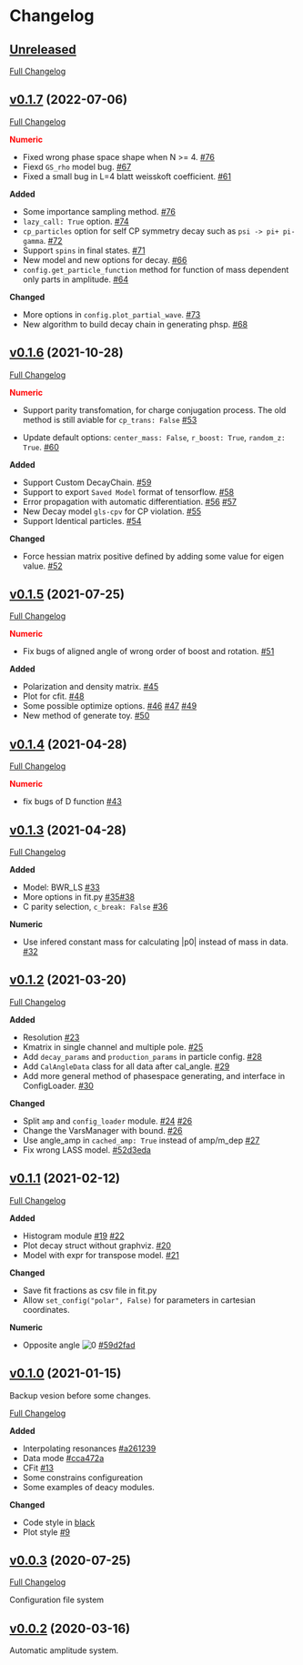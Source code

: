 # Changelog

## [Unreleased](https://github.com/jiangyi15/tf-pwa/tree/HEAD)

[Full Changelog](https://github.com/jiangyi15/tf-pwa/compare/v0.1.7...HEAD)

## [v0.1.7](https://github.com/jiangyi15/tf-pwa/tree/v0.1.7) (2022-07-06)

[Full Changelog](https://github.com/jiangyi15/tf-pwa/compare/v0.1.6...HEAD)

**<font color=red>Numeric</font>**

- Fixed wrong phase space shape when N >= 4.
  [#76](https://github.com/jiangyi15/tf-pwa/pull/76)
- Fiexd `GS_rho` model bug. [#67](https://github.com/jiangyi15/tf-pwa/pull/67)
- Fixed a small bug in L=4 blatt weisskoft coefficient.
  [#61](https://github.com/jiangyi15/tf-pwa/pull/61)

**Added**

- Some importance sampling method.
  [#76](https://github.com/jiangyi15/tf-pwa/pull/76)
- `lazy_call: True` option. [#74](https://github.com/jiangyi15/tf-pwa/pull/74)
- `cp_particles` option for self CP symmetry decay such as
  `psi -> pi+ pi- gamma`. [#72](https://github.com/jiangyi15/tf-pwa/pull/72)
- Support `spins` in final states.
  [#71](https://github.com/jiangyi15/tf-pwa/pull/71)
- New model and new options for decay.
  [#66](https://github.com/jiangyi15/tf-pwa/pull/66)
- `config.get_particle_function` method for function of mass dependent only
  parts in amplitude. [#64](https://github.com/jiangyi15/tf-pwa/pull/64)

**Changed**

- More options in `config.plot_partial_wave`.
  [#73](https://github.com/jiangyi15/tf-pwa/pull/73)
- New algorithm to build decay chain in generating phsp.
  [#68](https://github.com/jiangyi15/tf-pwa/pull/68)

## [v0.1.6](https://github.com/jiangyi15/tf-pwa/tree/v0.1.6) (2021-10-28)

[Full Changelog](https://github.com/jiangyi15/tf-pwa/compare/v0.1.5...v0.1.6)

**<font color=red>Numeric</font>**

- Support parity transfomation, for charge conjugation process. The old method
  is still aviable for `cp_trans: False`
  [#53](https://github.com/jiangyi15/tf-pwa/pull/53)

- Update default options: `center_mass: False`, `r_boost: True`,
  `random_z: True`. [#60](https://github.com/jiangyi15/tf-pwa/pull/60)

**Added**

- Support Custom DecayChain. [#59](https://github.com/jiangyi15/tf-pwa/pull/59)
- Support to export `Saved Model` format of tensorflow.
  [#58](https://github.com/jiangyi15/tf-pwa/pull/58)
- Error propagation with automatic differentiation.
  [#56](https://github.com/jiangyi15/tf-pwa/pull/56)
  [#57](https://github.com/jiangyi15/tf-pwa/pull/57)
- New Decay model `gls-cpv` for CP violation.
  [#55](https://github.com/jiangyi15/tf-pwa/pull/55)
- Support Identical particles.
  [#54](https://github.com/jiangyi15/tf-pwa/pull/54)

**Changed**

- Force hessian matrix positive defined by adding some value for eigen value.
  [#52](https://github.com/jiangyi15/tf-pwa/pull/52)

## [v0.1.5](https://github.com/jiangyi15/tf-pwa/tree/v0.1.5) (2021-07-25)

[Full Changelog](https://github.com/jiangyi15/tf-pwa/compare/v0.1.4...v0.1.5)

**<font color=red>Numeric</font>**

- Fix bugs of aligned angle of wrong order of boost and rotation.
  [#51](https://github.com/jiangyi15/tf-pwa/pull/51)

**Added**

- Polarization and density matrix.
  [#45](https://github.com/jiangyi15/tf-pwa/pull/45)
- Plot for cfit. [#48](https://github.com/jiangyi15/tf-pwa/pull/48)
- Some possible optimize options.
  [#46](https://github.com/jiangyi15/tf-pwa/pull/46)
  [#47](https://github.com/jiangyi15/tf-pwa/pull/47)
  [#49](https://github.com/jiangyi15/tf-pwa/pull/49)
- New method of generate toy.
  [#50](https://github.com/jiangyi15/tf-pwa/pull/50)

## [v0.1.4](https://github.com/jiangyi15/tf-pwa/tree/v0.1.4) (2021-04-28)

[Full Changelog](https://github.com/jiangyi15/tf-pwa/compare/v0.1.3...v0.1.4)

**<font color=red>Numeric</font>**

- fix bugs of D function [#43](https://github.com/jiangyi15/tf-pwa/pull/43)

## [v0.1.3](https://github.com/jiangyi15/tf-pwa/tree/v0.1.3) (2021-04-28)

[Full Changelog](https://github.com/jiangyi15/tf-pwa/compare/v0.1.2...v0.1.3)

**Added**

- Model: BWR_LS [#33](https://github.com/jiangyi15/tf-pwa/pull/33)
- More options in fit.py
  [#35](https://github.com/jiangyi15/tf-pwa/pull/35)[#38](https://github.com/jiangyi15/tf-pwa/pull/38)
- C parity selection, `c_break: False`
  [#36](https://github.com/jiangyi15/tf-pwa/pull/36)

**Numeric**

- Use infered constant mass for calculating |p0| instead of mass in data.
  [#32](https://github.com/jiangyi15/tf-pwa/pull/32)

## [v0.1.2](https://github.com/jiangyi15/tf-pwa/tree/v0.1.2) (2021-03-20)

[Full Changelog](https://github.com/jiangyi15/tf-pwa/compare/v0.1.1...v0.1.2)

**Added**

- Resolution [#23](https://github.com/jiangyi15/tf-pwa/pull/23)
- Kmatrix in single channel and multiple pole.
  [#25](https://github.com/jiangyi15/tf-pwa/pull/25)
- Add `decay_params` and `production_params` in particle config.
  [#28](https://github.com/jiangyi15/tf-pwa/pull/28)
- Add `CalAngleData` class for all data after cal_angle.
  [#29](https://github.com/jiangyi15/tf-pwa/pull/29)
- Add more general method of phasespace generating, and interface in
  ConfigLoader. [#30](https://github.com/jiangyi15/tf-pwa/pull/30)

**Changed**

- Split `amp` and `config_loader` module.
  [#24](https://github.com/jiangyi15/tf-pwa/pull/24)
  [#26](https://github.com/jiangyi15/tf-pwa/pull/26)
- Change the VarsManager with bound.
  [#26](https://github.com/jiangyi15/tf-pwa/pull/26)
- Use angle_amp in `cached_amp: True` instead of amp/m_dep
  [#27](https://github.com/jiangyi15/tf-pwa/pull/27)
- Fix wrong LASS model.
  [#52d3eda](https://github.com/jiangyi15/tf-pwa/commit/52d3eda7b1cda7315764666aef329245735fef78)

## [v0.1.1](https://github.com/jiangyi15/tf-pwa/tree/v0.1.1) (2021-02-12)

[Full Changelog](https://github.com/jiangyi15/tf-pwa/compare/v0.1.0...v0.1.1)

**Added**

- Histogram module [#19](https://github.com/jiangyi15/tf-pwa/pull/19)
  [#22](https://github.com/jiangyi15/tf-pwa/pull/22)
- Plot decay struct without graphviz.
  [#20](https://github.com/jiangyi15/tf-pwa/pull/20)
- Model with expr for transpose model.
  [#21](https://github.com/jiangyi15/tf-pwa/pull/21)

**Changed**

- Save fit fractions as csv file in fit.py
- Allow `set_config("polar", False)` for parameters in cartesian coordinates.

**Numeric**

- Opposite angle
  ![0](https://latex.codecogs.com/gif.latex?\phi&space;+&space;\pi&space;\rightarrow&space;\phi&space;-&space;\pi)
  [#59d2fad](https://github.com/jiangyi15/tf-pwa/commit/59d2fad750ef3ccc9f3a5aed8b4ae6b8560d527f)

## [v0.1.0](https://github.com/jiangyi15/tf-pwa/tree/v0.1.0) (2021-01-15)

Backup vesion before some changes.

[Full Changelog](https://github.com/jiangyi15/tf-pwa/compare/v0.0.3...v0.1.0)

**Added**

- Interpolating resonances
  [#a261239](https://github.com/jiangyi15/tf-pwa/tree/a261239c1c5f3a86dab0630e851c37e972a17a58)
- Data mode
  [#cca472a](https://github.com/jiangyi15/tf-pwa/commit/cca472a3a05223256091fa7ec3f70ccef41e4d27)
- CFit [#13](https://github.com/jiangyi15/tf-pwa/pull/13)
- Some constrains configureation
- Some examples of deacy modules.

**Changed**

- Code style in [black](https://github.com/psf/black)
- Plot style [#9](https://github.com/jiangyi15/tf-pwa/pull/9)

## [v0.0.3](https://github.com/jiangyi15/tf-pwa/tree/v0.0.3) (2020-07-25)

[Full Changelog](https://github.com/jiangyi15/tf-pwa/compare/v0.0.2...v0.0.3)

Configuration file system

## [v0.0.2](https://github.com/jiangyi15/tf-pwa/tree/v0.0.2) (2020-03-16)

Automatic amplitude system.
